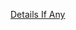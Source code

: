 [Details If Any](https://github.com/deathbybandaid/piholeparser/blob/master/RecentRunLogs/parsingscripts/hpHostsATS.md)

